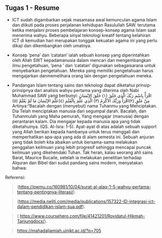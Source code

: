 ## Tugas 1 - Resume

* ICT sudah digambarkan sejak masamasa awal kemunculan agama Islam dan diikuti pada proses perjalanan kehidupan Rasulullah SAW. 
terutama ketika menjalani proses pembelajaran konsep-konsep agama Islam saat menerima wahyu. Beberapa sinyal teknologi kreatif 
tentang kelahiran ICT di kemudian hari merupakan tonggak kekuatan agama ini yang perlu dikaji dan dikembangkan oleh umatnya.

 

* Konsep ‘pena’ dan ‘catatan’ ialah sebuah konsep yang diperintahkan oleh Allah SWT kepadamanusia dalam mencari dan mengembangkan 
ilmu pengetahuan, ‘pena ’ dan ‘catatan’ digunakan sebagaisarana untuk menyebarkan pengetahuan. Mereka yang memiliki pengetahuan 
harus mengajarkan danmemelihara orang lain dengan pengetahuan mereka.

 
* Pandangan Islam tentang sains dan teknologi dapat diketahui prinsip-prinsipnya dari analisis wahyu pertama yang diterima oleh Nabi Muhammad SAW yang berbunyi:
اقْرَأْ بِاسْمِ رَبِّكَ الَّذِي خَلَقَ (١) خَلَقَ الإنْسَانَ مِنْ عَلَقٍ (٢)اقْرَأْ وَرَبُّكَ الأكْرَمُ (٣) الَّذِي عَلَّمَ بِالْقَلَمِ (٤)عَلَّمَ الإنْسَانَ مَا لَمْ يَعْلَمْ (٥)
Artinya:“Bacalah dengan (menyebut) nama Tuhanmu yang Menciptakan. Dia Telah menciptakan manusia dari segumpal darah. Bacalah, dan Tuhanmulah yang Maha pemurah, Yang mengajar (manusia) dengan perantaran kalam. Dia mengajar kepada manusia apa yang tidak diketahuinya. (QS. Al-Isra: 1-5).
Ayat-ayat di atas adalah sebuah support yang Allah berikan kepada hambanya untuk terus menggali dan memperhatikan apa-apa yang ada di alam semesta ini. Sebuah anjuran yang tidak boleh kita abaikan untuk bersama-sama melakukan penggalian keilmuan yang lebih progresif sehingga mencapai puncak keilmuan yang dikehendaki Tuhan. Tak heran, kalau seorang ahli sains Barat, Maurice Bucaile, setelah ia melakukan penelitian terhadap Alquran dan Bibel dari sudut pandang sains modern, menyatakan bahwa:

Referensi:

> (https://pwmu.co/160981/10/04/surat-al-alaq-1-5-wahyu-pertama-tentang-pentingnya-literasi/).

> (https://media.neliti.com/media/publications/157322-ID-integrasi-ict-dalam-pendidikan-islam-sua.pdf).

> ( https://www.coursehero.com/file/41421201/Rovidatul-Hikmah-Tanjungdocx/).

> https://mahadaljamiah.uinjkt.ac.id/?p=705 
